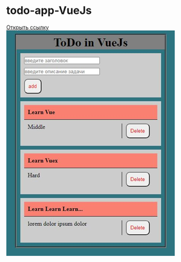 # todo-app-VueJs
<a href="https://westerovs.github.io/todo-app-VueJs/">Открыть ссылку</a>
<br>
<img src="cover.jpg"/>
